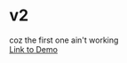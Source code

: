 # v2
coz the first one ain't working  
<a href="https://gowrijp.github.io/pathfinder_v2/">Link to Demo</a>
